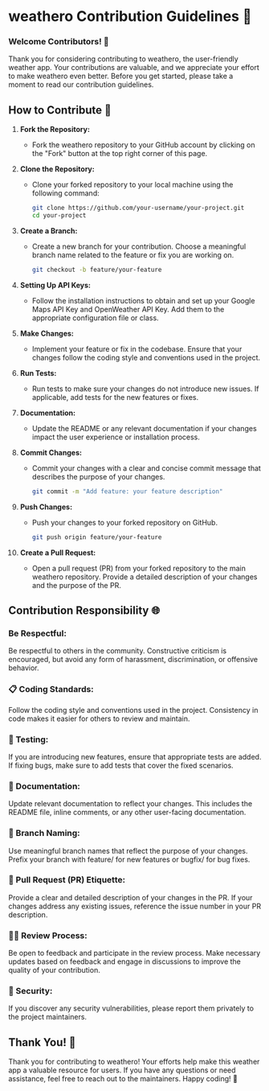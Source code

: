 # weathero Contribution Guidelines 🚀

### Welcome Contributors! 👋

Thank you for considering contributing to weathero, the user-friendly weather app. Your contributions are valuable, and we appreciate your effort to make weathero even better. Before you get started, please take a moment to read our contribution guidelines.

## How to Contribute 🤝

1. **Fork the Repository:**

   - Fork the weathero repository to your GitHub account by clicking on the "Fork" button at the top right corner of this page.

2. **Clone the Repository:**

   - Clone your forked repository to your local machine using the following command:
     ```bash
     git clone https://github.com/your-username/your-project.git
     cd your-project
     ```

3. **Create a Branch:**

   - Create a new branch for your contribution. Choose a meaningful branch name related to the feature or fix you are working on.
     ```bash
     git checkout -b feature/your-feature
     ```

4. **Setting Up API Keys:**

   - Follow the installation instructions to obtain and set up your Google Maps API Key and OpenWeather API Key. Add them to the appropriate configuration file or class.

5. **Make Changes:**

   - Implement your feature or fix in the codebase. Ensure that your changes follow the coding style and conventions used in the project.

6. **Run Tests:**

   - Run tests to make sure your changes do not introduce new issues. If applicable, add tests for the new features or fixes.

7. **Documentation:**

   - Update the README or any relevant documentation if your changes impact the user experience or installation process.

8. **Commit Changes:**

   - Commit your changes with a clear and concise commit message that describes the purpose of your changes.
     ```bash
     git commit -m "Add feature: your feature description"
     ```

9. **Push Changes:**

   - Push your changes to your forked repository on GitHub.
     ```bash
     git push origin feature/your-feature
     ```

10. **Create a Pull Request:**
    - Open a pull request (PR) from your forked repository to the main weathero repository. Provide a detailed description of your changes and the purpose of the PR.

## Contribution Responsibility 🌐

### Be Respectful:

Be respectful to others in the community. Constructive criticism is encouraged, but avoid any form of harassment, discrimination, or offensive behavior.

### 📋 Coding Standards:

Follow the coding style and conventions used in the project. Consistency in code makes it easier for others to review and maintain.

### 🧪 Testing:

If you are introducing new features, ensure that appropriate tests are added. If fixing bugs, make sure to add tests that cover the fixed scenarios.

### 📝 Documentation:

Update relevant documentation to reflect your changes. This includes the README file, inline comments, or any other user-facing documentation.

### 🌿 Branch Naming:

Use meaningful branch names that reflect the purpose of your changes. Prefix your branch with feature/ for new features or bugfix/ for bug fixes.

### 🔄 Pull Request (PR) Etiquette:

Provide a clear and detailed description of your changes in the PR. If your changes address any existing issues, reference the issue number in your PR description.

### 🕵️‍♂️ Review Process:

Be open to feedback and participate in the review process. Make necessary updates based on feedback and engage in discussions to improve the quality of your contribution.

### 🔐 Security:

If you discover any security vulnerabilities, please report them privately to the project maintainers.

## Thank You! 🌟

Thank you for contributing to weathero! Your efforts help make this weather app a valuable resource for users. If you have any questions or need assistance, feel free to reach out to the maintainers. Happy coding! 🚀
